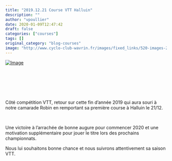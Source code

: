 ```yaml
---
title: "2019.12.21 Course VTT Halluin"
description: ""
author: "vpoullier"
date: 2020-01-09T12:47:42
draft: false
categories: ["courses"]
tags: []
original_category: "blog-courses"
image: "http://www.cyclo-club-wavrin.fr/images/fixed_links/520-images-20ca1d03-w233-h444-no.jpg"
---
```


[![Image](images/fixed_links/520-introtext-b988b40c-w578-h771-no.jpg)](images/fixed_links/520-introtext-b988b40c-w578-h771-no.jpg)

&nbsp;

&nbsp;

&nbsp;

Côté compétition VTT, retour sur cette fin d’année 2019 qui aura souri à notre camarade Robin en remportant sa première course à Halluin le 21/12.

&nbsp;

Une victoire à l’arrachée de bonne augure pour commencer 2020 et une motivation supplémentaire pour jouer le titre lors des prochains championnats.

Nous lui souhaitons bonne chance&nbsp;et nous suivrons attentivement sa saison VTT.